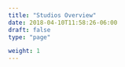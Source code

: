 ```yaml
---
title: "Studios Overview"
date: 2018-04-10T11:58:26-06:00
draft: false
type: "page"

weight: 1
---
```


